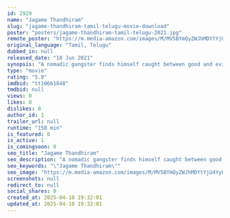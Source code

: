 ```yaml
---
id: 2929
name: "Jagame Thandhiram"
slug: "jagame-thandhiram-tamil-telugu-movie-download"
poster: "posters/jagame-thandhiram-tamil-telugu-2021.jpg"
remote_poster: "https://m.media-amazon.com/images/M/MV5BYmQyZWJhMDYtYjU4Yy00OTgwLWE0MTktNmRkYTVlZGZmMmQ5XkEyXkFqcGc@._V1_SX300.jpg"
original_language: "Tamil, Telugu"
dubbed_in: null
released_date: "18 Jun 2021"
synopsis: "A nomadic gangster finds himself caught between good and evil in a fight for a place to call home. Starring Dhanush, Aishwarya Lekshmi and James Cosmo."
type: "movie"
rating: "5.8"
imdbid: "tt10661848"
tmdbid: null
views: 0
likes: 0
dislikes: 0
author_id: 1
trailer_url: null
runtime: "158 min"
is_featured: 0
is_active: 1
is_comingsoon: 0
seo_title: "Jagame Thandhiram"
seo_description: "A nomadic gangster finds himself caught between good and evil in a fight for a place to call home. Starring Dhanush, Aishwarya Lekshmi and James Cosmo."
seo_keywords: "\"Jagame Thandhiram\""
seo_image: "https://m.media-amazon.com/images/M/MV5BYmQyZWJhMDYtYjU4Yy00OTgwLWE0MTktNmRkYTVlZGZmMmQ5XkEyXkFqcGc@._V1_SX300.jpg"
screenshots: null
redirect_to: null
social_shares: 0
created_at: 2025-04-10 19:32:01
updated_at: 2025-04-10 19:32:01
---
```


